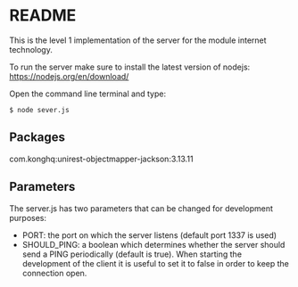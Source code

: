 # README

This is the level 1 implementation of the server for the module internet technology.

To run the server make sure to install the latest version of nodejs:
https://nodejs.org/en/download/

Open the command line terminal and type:
```
$ node sever.js
```
## Packages

com.konghq:unirest-objectmapper-jackson:3.13.11

## Parameters

The server.js has two parameters that can be changed for development purposes:

- PORT: the port on which the server listens (default port 1337 is used)
- SHOULD_PING: a boolean which determines whether the server should send a PING periodically (default is true). When starting the development of the client it is useful to set it to false in order to keep the connection open.
